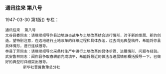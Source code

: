 ### 通讯往来  第八号

1947-03-30
第1版()
专栏：

    通讯往来  第八号
    太谷县委同志：请继续报导你县边地游击战争与土地改革结合进行情形，对于新的发展、新的创造，望特别注意，在边地进行土地改革的详细过程和具体办法，过去尚无典型稿件，希能将你县具体情形，进行连续报导。
    林县丁芳同志：请继续报导北采桑村生产中进行土地改革的具体步骤、进展情形、问题与经验。
    武安鲁林同志：闻你县争取春耕前完成填平，希能将最近的做法与进展情形概括报导一下。已做好的典型村详细突出报导。
            新华社晋冀鲁豫总分社
